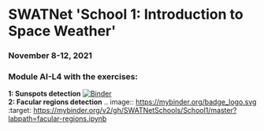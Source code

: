 # SWATNet 'School 1: Introduction to Space Weather'
### November 8-12, 2021
### **Module AI-L4** with the exercises:
**1: Sunspots detection** [![Binder](https://mybinder.org/badge_logo.svg)](https://mybinder.org/v2/gh/SWATNetSchools/School1/master?labpath=sunspots.ipynb) <br />
**2: Facular regions detection** .. image:: https://mybinder.org/badge_logo.svg
 :target: https://mybinder.org/v2/gh/SWATNetSchools/School1/master?labpath=facular-regions.ipynb
